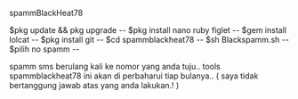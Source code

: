 spammBlackHeat78

$pkg update && pkg upgrade --
$pkg install nano ruby figlet --
$gem install lolcat --
$pkg install git  --
$cd spammblackheat78 --
$sh Blackspamm.sh --
$pilih no spamm  --

spamm sms berulang kali ke nomor yang anda tuju..
tools spammblackheat78 ini akan di perbaharui tiap bulanya..
( saya tidak bertanggung jawab atas yang anda lakukan.! )
